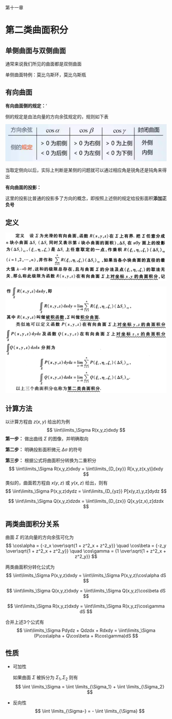 第十一章

# 第二类曲面积分



## 单侧曲面与双侧曲面

通常来说我们所见的曲面都是双侧曲面

单侧曲面特例：莫比乌斯环，莫比乌斯瓶



## 有向曲面

**有向曲面侧的规定：**‘

侧的规定是由法向量的方向余弦规定的，规则如下表

![image-20200518091643051](../assets/images/image-20200518091643051.png)

当取定侧向以后，实际上判断是某侧的问题就可以通过相应角是锐角还是钝角来得出



**有向曲面的投影：**

这里的投影比普通的投影多了方向的概念，即按照上述侧的规定给投影面积**添加正负号**



## 定义

![image-20200518154829617](../assets/images/image-20200518154829617.png)

![image-20200518154857593](../assets/images/image-20200518154857593.png)





## 计算方法

以计算方程由 $z(x,y)$ 给出的为例
$$
\iint\limits_\Sigma R(x,y,z)dxdy
$$
**第一步：** 做出曲线 $\Sigma$ 的图像，并明确取向

**第二步：** 明确投影面积微元 $\Delta\sigma$ 的符号

**第三步：** 根据公式将曲面积分转换为二重积分
$$
\iint\limits_\Sigma R(x,y,z)dxdy = \iint\limits_{D_{xy}} R[x,y,z(x,y)]dxdy
$$
类似的，曲面若方程由 $x(y,z)$ 或 $y(x,z)$ 给出，则有
$$
\iint\limits_\Sigma P(x,y,z)dydz = \iint\limits_{D_{yz}} P[x(y,z),y,z]dydz
$$

$$
\iint\limits_\Sigma Q(x,y,z)dzdx = \iint\limits_{D_{zx}} Q[x,y(z,x),z]dzdx
$$



## 两类曲面积分关系

曲面 $\Sigma$ 的法向量的方向余弦可化为
$$
\cos\alpha = {-z_x \over\sqrt{1 + z^2_x + z^2_y}} \quad \cos\beta = {-z_y \over\sqrt{1 + z^2_x + z^2_y}} \quad \cos\gamma = {1 \over\sqrt{1 + z^2_x + z^2_y}}
$$


两类曲面积分转化公式为
$$
\iint\limits_\Sigma P(x,y,z)dxdy = \iint\limits_\Sigma P(x,y,z)\cos\alpha dS
$$

$$
\iint\limits_\Sigma Q(x,y,z)dxdy = \iint\limits_\Sigma Q(x,y,z)\cos\beta dS
$$

$$
\iint\limits_\Sigma R(x,y,z)dxdy = \iint\limits_\Sigma R(x,y,z)\cos\gamma dS
$$

合并上述3个公式有
$$
\iint\limits_\Sigma Pdydz + Qdzdx + Rdxdy = \iint\limits_\Sigma (P\cos\alpha + Q\cos\beta + R\cos\gamma)dS
$$


## 性质

- 可加性

  如果曲面 $\Sigma$ 被拆分为 $\Sigma_1,\Sigma_2$ 则有
  $$
  \iint \limits_\Sigma = \iint \limits_{\Sigma_1} + \iint \limits_{\Sigma_2}
  $$
  
- 反向性
  $$
  \iint \limits_{\Sigma-} = - \iint \limits_{\Sigma}
  $$
  